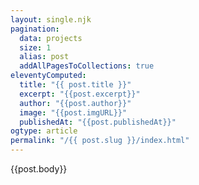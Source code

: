 ```yaml
---
layout: single.njk
pagination:
  data: projects
  size: 1
  alias: post
  addAllPagesToCollections: true
eleventyComputed:
  title: "{{ post.title }}"
  excerpt: "{{post.excerpt}}"
  author: "{{post.author}}"
  image: "{{post.imgURL}}"
  publishedAt: "{{post.publishedAt}}"
ogtype: article
permalink: "/{{ post.slug }}/index.html"
---
```

{{post.body}}
